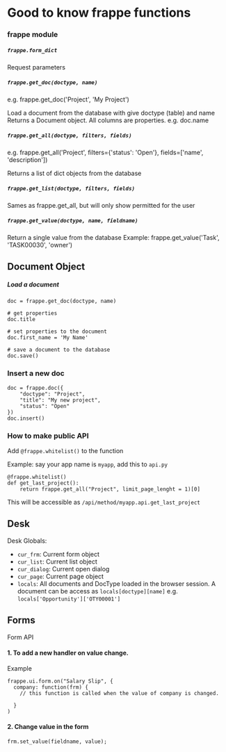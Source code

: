 # Good to know frappe functions

### frappe module

##### `frappe.form_dict`

Request parameters

##### `frappe.get_doc(doctype, name)`

e.g. frappe.get_doc('Project', 'My Project')

Load a document from the database with give doctype (table) and name
Returns a Document object. All columns are properties. e.g. doc.name

##### `frappe.get_all(doctype, filters, fields)`

e.g. frappe.get_all('Project', filters={'status': 'Open'}, fields=['name', 'description'])

Returns a list of dict objects from the database

##### `frappe.get_list(doctype, filters, fields)`

Sames as frappe.get_all, but will only show permitted for the user

##### `frappe.get_value(doctype, name, fieldname)`

Return a single value from the database 
Example: frappe.get_value('Task', 'TASK00030', 'owner')

## Document Object

##### Load a document

```
doc = frappe.get_doc(doctype, name)

# get properties
doc.title

# set properties to the document
doc.first_name = 'My Name'

# save a document to the database
doc.save()

```

### Insert a new doc

```
doc = frappe.doc({
	"doctype": "Project",
	"title": "My new project",
	"status": "Open"
})
doc.insert()
```

### How to make public API

Add `@frappe.whitelist()` to the function

Example: say your app name is `myapp`, add this to `api.py`

```
@frappe.whitelist()
def get_last_project():
	return frappe.get_all("Project", limit_page_lenght = 1)[0]
```

This will be accessible as `/api/method/myapp.api.get_last_project`

## Desk

Desk Globals:

- `cur_frm`: Current form object
- `cur_list`: Current list object 
- `cur_dialog`: Current open dialog
- `cur_page`: Current page object
- `locals`: All documents and DocType loaded in the browser session. A document can be access as `locals[doctype][name]` e.g. `locals['Opportunity']['OTY00001']`

## Forms

Form API

#### 1. To add a new handler on value change.

Example

```
frappe.ui.form.on("Salary Slip", {
  company: function(frm) {
    // this function is called when the value of company is changed.

  }
)
```

#### 2. Change value in the form

```
frm.set_value(fieldname, value);
```